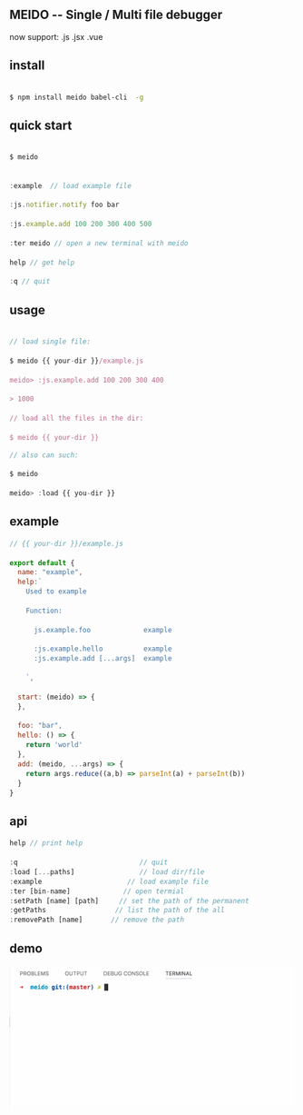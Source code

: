 ## MEIDO -- Single / Multi file debugger

now support: .js .jsx .vue

## install

```bash

$ npm install meido babel-cli  -g

```



## quick start

```js

$ meido


:example  // load example file

:js.notifier.notify foo bar

:js.example.add 100 200 300 400 500

:ter meido // open a new terminal with meido

help // get help 

:q // quit

```


## usage

```js

// load single file:

$ meido {{ your-dir }}/example.js

meido> :js.example.add 100 200 300 400

> 1000

// load all the files in the dir:

$ meido {{ your-dir }}

```

```js
// also can such:

$ meido

meido> :load {{ you-dir }}

```


## example

```js
// {{ your-dir }}/example.js

export default {
  name: "example",
  help:`
    Used to example

    Function:

      js.example.foo             example

      :js.example.hello          example
      :js.example.add [...args]  example   

    `,

  start: (meido) => {
  },

  foo: "bar",
  hello: () => {
    return 'world'
  },
  add: (meido, ...args) => {
    return args.reduce((a,b) => parseInt(a) + parseInt(b))
  }
}

```


## api

```js
help // print help

:q                              // quit
:load [...paths]                // load dir/file
:example                     // load example file
:ter [bin-name]             // open termial
:setPath [name] [path]     // set the path of the permanent
:getPaths                 // list the path of the all
:removePath [name]       // remove the path 

```


## demo
![meido](./meido.gif)
